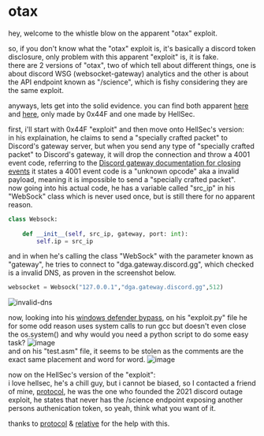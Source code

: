 # otax
hey, welcome to the whistle blow on the apparent "otax" exploit.

so, if you don't know what the "otax" exploit is, it's basically a discord token disclosure, only problem with this apparent "exploit" is, it is fake. <br>
there are 2 versions of "otax", two of which tell about different things, one is about discord WSG (websocket-gateway) analytics and the other is about the API endpoint known as "/science", which is fishy considering they are the same exploit. <br>

anyways, lets get into the solid evidence.
you can find both apparent [here](https://github.com/0x44F/otax) and [here](https://github.com/IRIS-Team/DiscordNoAuth0day), only made by 0x44F and one made by HellSec. <br>

first, i'll start with 0x44F "exploit" and then move onto HellSec's version:<br>
in his explaination, he claims to send a "specially crafted packet" to Discord's gateway server, but when you send any type of "specially crafted packet" to Discord's gateway, it will drop the connection and throw a 4001 event code, referring to the [Discord gateway documentation for closing events](https://discord.com/developers/docs/topics/opcodes-and-status-codes#gateway-close-event-codes) it states a 4001 event code is a "unknown opcode" aka a invalid payload, meaning it is impossible to send a "specially crafted packet". <br>
now going into his actual code, he has a variable called "src_ip" in his "WebSock" class which is never used once, but is still there for no apparent reason.
```python
class Websock:
  
    def __init__(self, src_ip, gateway, port: int):
        self.ip = src_ip
```
and in when he's calling the class "WebSock" with the parameter known as "gateway", he tries to connect to "dga.gateway.discord.gg", which checked is a invalid DNS, as proven in the screenshot below.
```python
websocket = Websock("127.0.0.1","dga.gateway.discord.gg",512)
``` 
![invalid-dns](https://user-images.githubusercontent.com/74681745/132074577-52f89206-2414-43fe-9e55-d5bf08d2ac3a.png) <br>

now, looking into his [windows defender bypass](https://github.com/0x44F/Windows-defender-bypass), on his "exploit.py" file he for some odd reason uses system calls to run gcc but doesn't even close the os.system() and why would you need a python script to do some easy task? 
![image](https://user-images.githubusercontent.com/74681745/132074999-3469724b-5c05-432d-8248-1cd1fbab34e9.png) <br>
and on his "test.asm" file, it seems to be stolen as the comments are the exact same placement and word for word.
![image](https://user-images.githubusercontent.com/74681745/132075141-e54b260a-2280-4a4a-877e-d0f16f9d2263.png) <br>

now on the HellSec's version of the "exploit":<br>
i love hellsec, he's a chill guy, but i cannot be biased, so I contacted a friend of mine, [protocol](https://github.com/unenjoyable/discord-server-outage-exploit), he was the one who founded the 2021 discord outage exploit, he states that never has the /science endpoint exposing another persons authenication token, so yeah, think what you want of it. <br>

thanks to [protocol](https://github.com/unenjoyable/) & [relative](https://github.com/relative/) for the help with this. <br>
